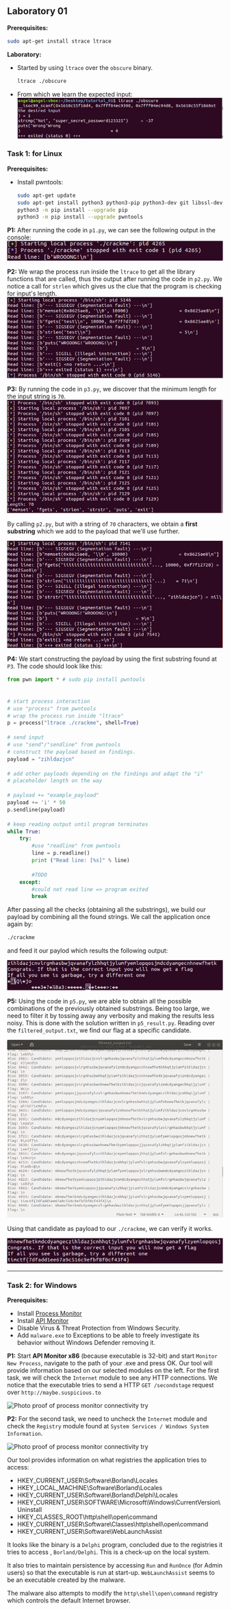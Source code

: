 ## Laboratory 01

**Prerequisites:**

```bash
sudo apt-get install strace ltrace
```

**Laboratory:**

- Started by using `ltrace` over the `obscure` binary.
  
  ```bash
  ltrace ./obscure
  ```

- From which we learn the expected input:
   ![Photo containing clues to the expected input](ss/obscure.png)

### Task 1: for Linux

**Prerequisites:**

- Install pwntools: 
  
  ```bash
  sudo apt-get update
  sudo apt-get install python3 python3-pip python3-dev git libssl-dev libffi-dev build-essential
  python3 -m pip install --upgrade pip
  python3 -m pip install --upgrade pwntools
  ```

**P1:** After running the code in `p1.py`, we can see the following output in the console:
![Photo containing output from p1.py](ss/p1.png)

**P2:** We wrap the process run inside the `ltrace` to get all the library functions that are called, thus the output after running the code in `p2.py`. We notice a call for `strlen` which gives us the clue that the program is checking for input's length. 
![Photo containing output from p2.py](ss/p2.png)

**P3:** By running the code in `p3.py`, we discover that the minimum length for the input string is `70`. 
![Photo containing output from p3.py](ss/p3.png)

By calling `p2.py`, but with a string of `70` characters, we obtain a **first substring** which we add to the payload that we'll use further.

![Photo containing p4.py output](ss/p4.png)

**P4:** We start constructing the payload by using the first substring found at `P3`. The code should look like this: 

```python
from pwn import * # sudo pip install pwntools


# start process interaction
# use "process" from pwntools
# wrap the process run inside "ltrace"
p = process("ltrace ./crackme", shell=True)

# send input
# use "send"/"sendline" from pwntools
# construct the payload based on findings.
payload = "zihldazjcn"

# add other payloads depending on the findings and adapt the "i"
# placeholder length on the way

# payload += "example_payload"
payload += 'i' * 50
p.sendline(payload)

# keep reading output until program terminates
while True:
    try:
        #use "readline" from pwntools
        line = p.readline()
        print ("Read line: [%s]" % line)

        #TODO
    except:
        #could not read line => program exited
        break
```

After passing all the checks (obtaining all the substrings), we build our payload by combining all the found strings. We call the application once again by:

```bash
./crackme
```

and feed it our paylod which results the following output:

![Image containing the output of p4.py](ss/p4_final.png)

**P5:** Using the code in `p5.py`, we are able to obtain all the possible combinations of the previously obtained substrings. Being too large, we need to filter it by tossing away any verbosity and making the results less noisy. This is done with the solution written in `p5_result.py`. Reading over the `filtered_output.txt`, we find our flag at a specific candidate. 

![Photo containing the filtered output, identifying the flag](ss/filtered_output.png)

Using that candidate as payload to our `./crackme`, we can verify it works.

![Photo proof of valid candidate](ss/p5_final.png)

---

### Task 2: for Windows 

**Prerequisites:**
- Install [Process Monitor](https://learn.microsoft.com/en-us/sysinternals/downloads/procmon#download)
- Install [API Monitor](http://www.rohitab.com/apimonitor)
- Disable Virus & Threat Protection from Windows Security.
- Add `malware.exe` to Exceptions to be able to freely investigate its behavior without Windows Defender removing it.

**P1:** Start **API Monitor x86** (because executable is 32-bit) and start `Monitor New Process`, navigate to the path of your .exe and press OK. Our tool will provide information based on our selected modules on the left. For the first task, we will check the `Internet` module to see any HTTP connections. We notice that the executable tries to send a HTTP `GET /secondstage` request over `http://maybe.suspicious.to` 

![Photo proof of process monitor connectivity try](api_monitor_calls.png)

**P2:** For the second task, we need to uncheck the `Internet` module and check the `Registry` module found at `System Services / Windows System Information`. 

![Photo proof of process monitor connectivity try](registry.png)

Our tool provides information on what registries the application tries to access:

- HKEY_CURRENT_USER\Software\Borland\Locales
- HKEY_LOCAL_MACHINE\Software\Borland\Locales
- HKEY_CURRENT_USER\Software\Borland\Delphi\Locales
- HKEY_CURRENT_USER\SOFTWARE\Microsoft\Windows\CurrentVersion\Uninstall
- HKEY_CLASSES_ROOT\http\shell\open\command
- HKEY_CURRENT_USER\Software\Classes\http\shell\open\command
- HKEY_CURRENT_USER\Software\WebLaunchAssist

It looks like the binary is a `Delphi` program, concluded due to the registries it tries to access , `Borland/Delphi`. This is a check-up on the local system.

It also tries to maintain persistence by accessing `Run` and `RunOnce` (for Admin users) so that the executable is run at start-up. `WebLaunchAssist` seems to be an executable created by the malware.

The malware also attempts to modify the `http\shell\open\command` registry which controls the default Internet browser.

